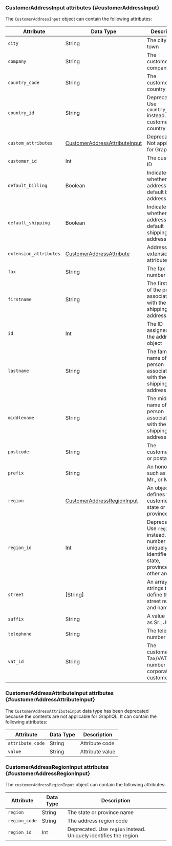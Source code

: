 ### CustomerAddressInput attributes {#customerAddressInput}

The `CustomerAddressInput` object can contain the following attributes:

Attribute |  Data Type | Description
--- | --- | ---
`city` | String | The city or town
`company` | String | The customer's company
`country_code` | String | The customer's country
`country_id` | String | Deprecated. Use `country_code` instead. The customer's country
`custom_attributes` | [CustomerAddressAttributeInput](#customerAddressAttributeInput) | Deprecated. Not applicable for GraphQL
`customer_id` | Int | The customer ID
`default_billing` | Boolean | Indicates whether the address is the default billing address
`default_shipping` | Boolean | Indicates whether the address is the default shipping address
`extension_attributes` | [CustomerAddressAttribute](#customerAddressAttributeInput) | Address extension attributes
`fax` | String | The fax number
`firstname` | String | The first name of the person associated with the shipping/billing address
`id` | Int | The ID assigned to the address object
`lastname` | String | The family name of the person associated with the shipping/billing address
`middlename` | String | The middle name of the person associated with the shipping/billing address
`postcode` | String | The customer's ZIP or postal code
`prefix` | String | An honorific, such as Dr., Mr., or Mrs.
`region` | [CustomerAddressRegionInput](#customerAddressRegionInput) | An object that defines the customer's state or province
`region_id` | Int | Deprecated. Use `region` instead. A number that uniquely identifies the state, province, or other area
`street` | [String] | An array of strings that define the street number and name
`suffix` | String | A value such as Sr., Jr., or III
`telephone` | String | The telephone number
`vat_id` | String | The customer's Tax/VAT number (for corporate customers)

### CustomerAddressAttributeInput attributes {#customerAddressAttributeInput}

The `CustomerAddressAttributeInput` data type has been deprecated because the contents are not applicable for GraphQL. It can contain the following attributes:

Attribute |  Data Type | Description
--- | --- | ---
`attribute_code` | String | Attribute code
`value` | String | Attribute value

### CustomerAddressRegionInput attributes {#customerAddressRegionInput}

The `customerAddressRegionInput` object can contain the following attributes:

Attribute |  Data Type | Description
--- | --- | ---
`region` | String | The state or province name
`region_code` | String | The address region code
`region_id` | Int | Deprecated. Use `region` instead. Uniquely identifies the region